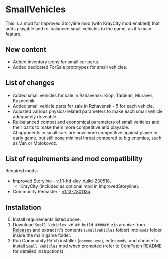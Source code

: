 # SmallVehicles

This is a mod for Improved Storyline mod (with KrayCity mod enabled) that adds playable and re-balanced small vehicles to the game, as it's main feature.

## New content

* Added inventory icons for small car parts.
* Added dedicated ForSale prototypes for small vehicles.

## List of changes

* Added small vehicles for sale in Rzhavensk: Klop, Tarakan, Muravei, Kuznechik.
* Added small vehicle parts for sale in Rzhavensk - 5 for each vehicle.
* Adjusted various physics-related parameters to make each small vehicle adequately driveable.
* Re-balanced combat and economical parameters of small vehicles and their parts to make them more competitive and playable.  
AI opponents in small cars are now more competitive against player in early game, but still pose minimal threat compared to big enemies, such as Van or Molokovoz.

## List of requirements and mod compatibility

Required mods:
* Improved Storyline - [v.1.1-hd-dev-build-230518](https://github.com/zatinu322/ImprovedStoryline/releases/tag/v.1.1-hd-dev-build-230518).
    * KrayCity (included as optional mod in ImprovedStoryline).
* Community Remaster - [v1.13-230113a](https://github.com/DeusExMachinaTeam/EM-CommunityPatch/releases/tag/v1.13-230113a).

## Installation

0. Install requirements listed above.
1. Download `Small Vehicles v#.## build ######.zip` archive from [Releases](https://github.com/m-tymoshenko/SmallVehicles/releases) and extract it's contents (`SmallVehicles` folder) into `mods` folder inside the main game folder.
2. Run Community Patch installer (`commod.exe`), enter `mods`, and choose to install `Small Vehicles` mod when prompted (refer to [ComPatch README](https://github.com/DeusExMachinaTeam/EM-CommunityPatch/#readme) for detailed instructions).
